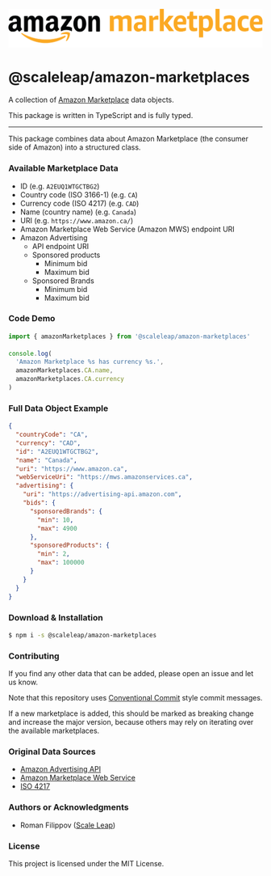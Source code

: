 ![Amazon Marketplace Logo](amazon-marketplace.png)

@scaleleap/amazon-marketplaces
=======================================

A collection of [Amazon Marketplace](https://en.wikipedia.org/wiki/Amazon_Marketplace) data objects.

This package is written in TypeScript and is fully typed.

---

This package combines data about Amazon Marketplace (the consumer side of Amazon) into
a structured class.

### Available Marketplace Data

* ID (e.g. `A2EUQ1WTGCTBG2`)
* Country code (ISO 3166-1) (e.g. `CA`)
* Currency code (ISO 4217) (e.g. `CAD`)
* Name (country name) (e.g. `Canada`)
* URI (e.g. `https://www.amazon.ca/`)
* Amazon Marketplace Web Service (Amazon MWS) endpoint URI
* Amazon Advertising
  * API endpoint URI
  * Sponsored products
    * Minimum bid
    * Maximum bid
  * Sponsored Brands
    * Minimum bid
    * Maximum bid

### Code Demo

```ts
import { amazonMarketplaces } from '@scaleleap/amazon-marketplaces'

console.log(
  'Amazon Marketplace %s has currency %s.',
  amazonMarketplaces.CA.name,
  amazonMarketplaces.CA.currency
)
```

### Full Data Object Example

```json
{
  "countryCode": "CA",
  "currency": "CAD",
  "id": "A2EUQ1WTGCTBG2",
  "name": "Canada",
  "uri": "https://www.amazon.ca",
  "webServiceUri": "https://mws.amazonservices.ca",
  "advertising": {
    "uri": "https://advertising-api.amazon.com",
    "bids": {
      "sponsoredBrands": {
        "min": 10,
        "max": 4900
      },
      "sponsoredProducts": {
        "min": 2,
        "max": 100000
      }
    }
  }
}
```

### Download & Installation

```sh
$ npm i -s @scaleleap/amazon-marketplaces
```

### Contributing

If you find any other data that can be added, please open an issue and let us know.

Note that this repository uses [Conventional Commit](https://www.conventionalcommits.org/)
style commit messages.

If a new marketplace is added, this should be marked as breaking change and increase the major
version, because others may rely on iterating over the available marketplaces.

### Original Data Sources

* [Amazon Advertising API](https://advertising.amazon.com/API/docs/v2/guides/supported_features)
* [Amazon Marketplace Web Service](https://docs.developer.amazonservices.com/en_US/dev_guide/DG_Endpoints.html)
* [ISO 4217](https://en.wikipedia.org/wiki/ISO_4217#X_currencies)

### Authors or Acknowledgments

* Roman Filippov ([Scale Leap](https://www.scaleleap.com))

### License

This project is licensed under the MIT License.
